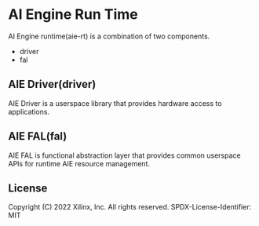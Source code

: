 # AI Engine Run Time

AI Engine runtime(aie-rt) is a combination of two components.
* driver
* fal

## AIE Driver(driver)
AIE Driver is a userspace library that provides hardware access to applications.

## AIE FAL(fal)
AIE FAL is functional abstraction layer that provides common userspace APIs for
runtime AIE resource management.

## License
Copyright (C) 2022 Xilinx, Inc.  All rights reserved.
SPDX-License-Identifier: MIT
